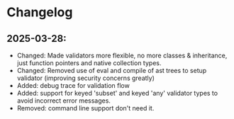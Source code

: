 # Changelog

## 2025-03-28:
- Changed: Made validators more flexible, no more classes & inheritance, just function pointers and native collection types.
- Changed: Removed use of eval and compile of ast trees to setup validator (improving security concerns greatly) 
- Added: debug trace for validation flow
- Added: support for keyed 'subset' and keyed 'any' validator types to avoid incorrect error messages.
- Removed: command line support don't need it.
